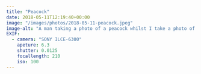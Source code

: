```yaml
---
title: "Peacock"
date: 2018-05-11T12:19:40+00:00
image: "/images/photos/2018-05-11-peacock.jpeg"
image-alt: "A man taking a photo of a peacock whilst I take a photo of the man taking a photo of a peacock."
EXIF:
  - camera: "SONY ILCE-6300"
    apeture: 6.3
    shutter: 0.0125
    focallength: 210
    iso: 100
---
```


